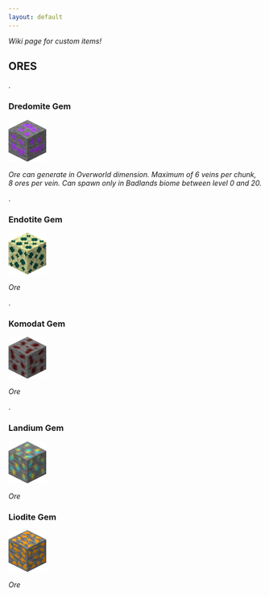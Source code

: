 ```yaml
---
layout: default
---
```

*Wiki page for custom items!*

## ORES

.

### Dredomite Gem

![Dredomite Ore](dredomite3dSML.png)

*Ore can generate in Overworld dimension. Maximum of  6 veins per chunk, 8 ores per vein. Can spawn only in Badlands biome between level 0 and 20.*

.

### Endotite Gem

![Endotite Ore](endotite3dSML.png)

*Ore*

.

### Komodat Gem

![Komodat Ore](komodat3dSML.png)

*Ore*

.

### Landium Gem

![Landium Ore](landium3dSML.png)

*Ore*

### Liodite Gem

![Liodite Ore](liodite3dSML.png)

*Ore*
